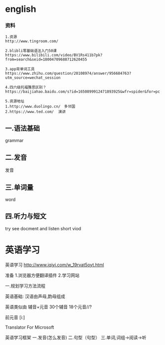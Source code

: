 # english

### 资料

```
1.资源
http://www.tingroom.com/

2.blibli零基础语法入门50课
https://www.bilibili.com/video/BV1Rs411b7pk?from=search&seid=18004709688712620455

3.app背单词工具
https://www.zhihu.com/question/20108974/answer/956684763?utm_source=wechat_session

4.四六级托福雅思区别？
https://baijiahao.baidu.com/s?id=1650899912471893925&wfr=spider&for=pc

5.资源地址
1.http://www.duolingo.cn/　多邻国 
2.https://www.ted.com/	演讲
```

## 一.语法基础

grammar

## 二.发音

发音

## 三.单词量

word

## 四.听力与短文
try see docment and listen short viod



# 英语学习

英语学习
	http://www.iqiyi.com/w_19rvat5oyt.html

准备
1.浏览器方便翻译插件
2.学习网站

一.规划学习方法流程


英语基础:
汉语由声母,韵母组成

英语类似由 辅音+元音
30个辅音 18个元音//?

前元音
[i:]

Translator For Microsoft

英语学习框架
一.发音(怎么发音)
二.句型（句型）
三.单词,词组->阅读->听